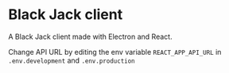 # Black Jack client

A Black Jack client made with Electron and React.

Change API URL by editing the env variable `REACT_APP_API_URL` in `.env.development` and `.env.production`
